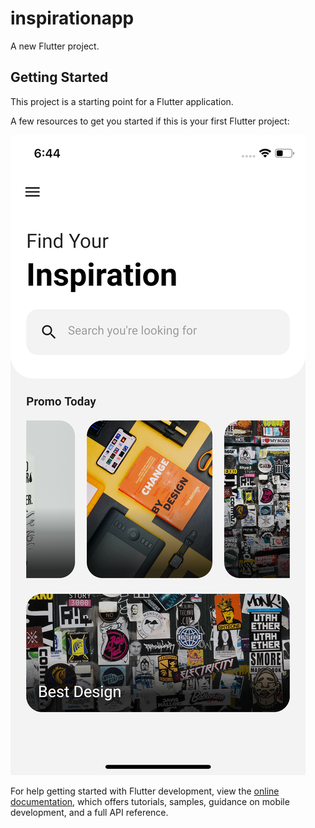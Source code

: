 # inspirationapp

A new Flutter project.

## Getting Started

This project is a starting point for a Flutter application.

A few resources to get you started if this is your first Flutter project:

<p>
  <img src="assets/screenshot1.png">
</p>

For help getting started with Flutter development, view the
[online documentation](https://docs.flutter.dev/), which offers tutorials,
samples, guidance on mobile development, and a full API reference.
